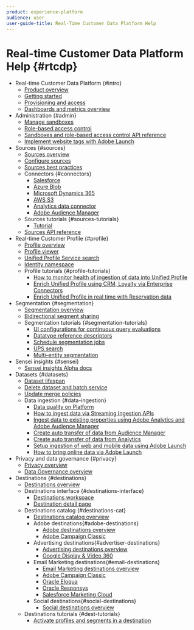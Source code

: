 ```yaml
---
product: experience-platform
audience: user
user-guide-title: Real-Time Customer Data Platform Help
---
```


# Real-time Customer Data Platform Help {#rtcdp}

* Real-time Customer Data Platform {#intro}
    * [Product overview](overview.md)
    * [Getting started](get-started.md)
    * [Provisioning and access](provisioning.md)
    * [Dashboards and metrics overview](home-page-dashboards.md)
* Administration {#admin}
    * [Manage sandboxes](administration/filename.md)
    * [Role-based access control](administration/filename.md)
    * [Sandboxes and role-based access control API reference](administration/filename.md)
    * [Implement website tags with Adobe Launch](administration/launch.md)
* Sources {#sources}
    * [Sources overview](sources/filename.md)
    * [Configure sources](sources/filename.md)
    * [Sources best practices](sources/filename.md)
    * Connectors {#connectors}
        * [Salesforce](sources/filename.md)
        * [Azure Blob](sources/filename.md)
        * [Microsoft Dynamics 365](sources/filename.md)
        * [AWS S3](sources/filename.md)
        * [Analytics data connector](sources/filename.md)
        * [Adobe Audience Manager](sources/filename.md)
    * Sources tutorials {#sources-tutorials}
        * [Tutorial](sources/filename.md)
    * [Sources API reference](sources/filename.md)
* Real-time Customer Profile {#profile}
    * [Profile overview](profile/profile-overview.md)
    * [Profile viewer](profile/filename.md)
    * [Unified Profile Service search](profile/profile-search.md)
    * [Identity namespace](profile/identity-namespace.md)
    * Profile tutorials {#profile-tutorials}
        * [How to monitor health of ingestion of data into Unified Profile](profile/filename.md)
        * [Enrich Unified Profile using CRM, Loyalty via Enterprise Connectors](profile/filename.md)
        * [Enrich Unified Profile in real time with Reservation data ](profile/filename.md)
* Segmentation {#segmentation}
    * [Segmentation overview](segmentation/filename.md)
    * [Bidirectional segment sharing](segmentation/filename.md)
    * Segmentation tutorials {#segmentation-tutorials}
        * [UI configurations for continuous query evaluations](segmentation/filename.md)
        * [Datatype reference descriptors](segmentation/filename.md)
        * [Schedule segmentation jobs](segmentation/filename.md)
        * [UPS search](segmentation/filename.md)
        * [Multi-entity segmentation](segmentation/filename.md)
* Sensei insights {#sensei}
    * [Sensei insights Alpha docs](sensei-insights/filename.md)
* Datasets {#datasets}
    * [Dataset lifespan](datasets/filename.md)
    * [Delete dataset and batch service](datasets/filename.md)
    * [Update merge policies](datasets/filename.md)
    * Data ingestion {#data-ingestion}
        * [Data quality on Platform](datasets/filename.md)
        * [How to ingest data via Streaming Ingestion APIs](datasets/filename.md)
        * [Ingest data to existing properties using Adobe Analytics and Adobe Audience Manager](datasets/filename.md)
        * [Create auto transfer of data from Audience Manager](datasets/filename.md)
        * [Create auto transfer of data from Analytics](datasets/filename.md)
        * [Setup ingestion of web and mobile data using Adobe Launch](datasets/filename.md)
        * [How to bring online data via Adobe Launch](datasets/filename.md)
* Privacy and data governance {#privacy}
    * [Privacy overview](privacy/privacy-overview.md)
    * [Data Governance overview](privacy/data-governance-overview.md)
* Destinations {#destinations}
    * [Destinations overview](destinations/destinations-overview.md)
    * Destinations interface  {#destinations-interface}
        * [Destinations workspace](destinations/destinations-workspace.md)
        * [Destination detail page](destinations/destination-details-page.md) 
    * Destinations catalog  {#destinations-cat}
        * [Destinations catalog overview](destinations/destinations-catalog.md)
        * Adobe destinations{#adobe-destinations}
          * [Adobe destinations overview](destinations/adobe-destinations.md)
          * [Adobe Campaign Classic](destinations/adobe-campaign-classic-destination.md)
        * Advertising destinations{#advertiser-destinations}
          * [Advertising destinations overview](destinations/advertising-destinations.md)
          * [Google Display & Video 360](destinations/google-dv360-destination.md)
        * Email Marketing destinations{#email-destinations}
          * [Email Marketing destinations overview](destinations/email-marketing-destinations.md)
          * [Adobe Campaign Classic](destinations/adobe-campaign-classic-destination.md)
          * [Oracle Eloqua](destinations/oracle-eloqua-destination.md)
          * [Oracle Responsys](destinations/oracle-responsys-destination.md)
          * [Salesforce Marketing Cloud](destinations/salesforce-marketing-cloud-destination.md)
        * Social destinations{#social-destinations}
          * [Social destinations overview](destinations/social-destinations.md)
    * Destinations tutorials {#dest-tutorials}
        * [Activate profiles and segments in a destination](destinations/activate-destinations.md) 